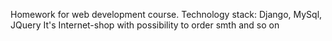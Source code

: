 Homework for web development course. Technology stack: Django, MySql, JQuery
It's Internet-shop with possibility to order smth and so on
